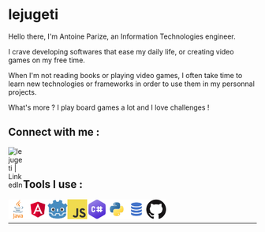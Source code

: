 # lejugeti
 
 Hello there, I'm Antoine Parize, an Information Technologies engineer.

 I crave developing softwares that ease my daily life, or creating video games on my free time.

 When I'm not reading books or playing video games, I often take time to learn new technologies or frameworks in order to use them in my personnal projects.

 What's more ? I play board games a lot and I love challenges !

 ## Connect with me :

[<img align="left" alt="lejugeti | LinkedIn" width="30px" src="https://cdn.jsdelivr.net/npm/simple-icons@v3/icons/linkedin.svg" />][linkedin]

</br>
</br>

## Tools I use :

[<img align="left" alt="Java" width="40px" src="https://raw.githubusercontent.com/github/explore/78df643247d429f6cc873026c0622819ad797942/topics/java/java.png"/>][java]
[<img align="left" alt="Angular" width="40px" src="https://raw.githubusercontent.com/github/explore/78df643247d429f6cc873026c0622819ad797942/topics/angular/angular.png"/>][angular]
[<img align="left" alt="Godot" width="40px" src="https://raw.githubusercontent.com/github/explore/78df643247d429f6cc873026c0622819ad797942/topics/godot/godot.png"/>][godot]
[<img align="left" alt="JavaScript" width="40px" src="https://raw.githubusercontent.com/github/explore/80688e429a7d4ef2fca1e82350fe8e3517d3494d/topics/javascript/javascript.png"/>][javascript]
[<img align="left" alt="Csharp" width="40px" src="https://raw.githubusercontent.com/github/explore/78df643247d429f6cc873026c0622819ad797942/topics/csharp/csharp.png"/>][csharp]
[<img align="left" alt="Python" width="40px" src="https://raw.githubusercontent.com/github/explore/78df643247d429f6cc873026c0622819ad797942/topics/python/python.png"/>][python]
[<img align="left" alt="SQL" width="40px" src="https://raw.githubusercontent.com/github/explore/80688e429a7d4ef2fca1e82350fe8e3517d3494d/topics/sql/sql.png"/>][sql]
[<img align="left" alt="GitHub" width="40px" src="https://raw.githubusercontent.com/github/explore/78df643247d429f6cc873026c0622819ad797942/topics/github/github.png"/>][github]

</br>
</br>

[linkedin]: https://www.linkedin.com/in/antoine-parize-813580184/

[java]: https://docs.microsoft.com/fr-fr/dotnet/csharp/
[angular]: https://angular.io/
[godot]: https://godotengine.org
[javascript]: https://developer.mozilla.org/fr/docs/Web/JavaScript
[csharp]: https://learn.microsoft.com/fr-fr/dotnet/csharp/
[python]: https://www.python.org
[sql]: https://sql.sh/
[github]: https://github.com/

---
